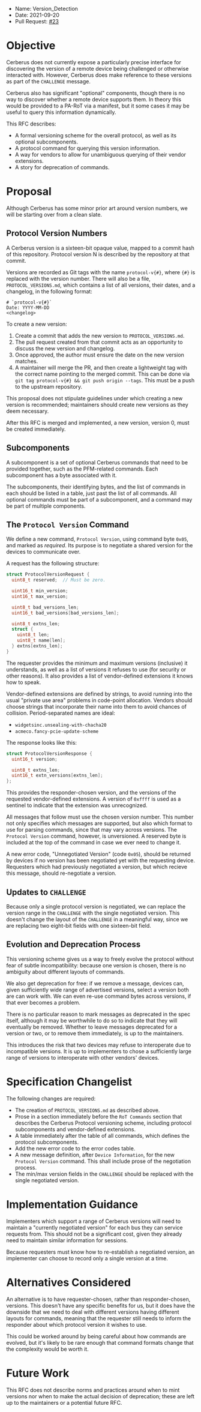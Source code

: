 * Name: Version_Detection
* Date: 2021-09-20
* Pull Request: [#23](https://github.com/opencomputeproject/Security/pull/23)

# Objective

Cerberus does not currently expose a particularly precise interface for
discovering the version of a remote device being challenged or otherwise
interacted with. However, Cerberus does make reference to these versions as part
of the `CHALLENGE` message.

Cerberus also has significant "optional" components, though there is no way to
discover whether a remote device supports them. In theory this would be provided
to a PA-RoT via a manifest, but it some cases it may be useful to query this
information dynamically.

This RFC describes:
- A formal versioning scheme for the overall protocol, as well as its optional
  subcomponents.
- A protocol command for querying this version information.
- A way for vendors to allow for unambiguous querying of their vendor
  extensions.
- A story for deprecation of commands.

# Proposal

Although Cerberus has some minor prior art around version numbers, we will be
starting over from a clean slate.

## Protocol Version Numbers

A Cerberus version is a sixteen-bit opaque value, mapped to a commit hash of
this repository. Protocol version N is described by the repository at that
commit.

Versions are recorded as Git tags with the name `protocol-v{#}`, where
`{#}` is replaced with the version number. There will also be a file,
`PROTOCOL_VERSIONS.md`, which contains a list of all versions, their dates,
and a changelog, in the following format:
```
# `protocol-v{#}`
Date: YYYY-MM-DD
<changelog>
```

To create a new version:
1. Create a commit that adds the new version to `PROTOCOL_VERSIONS.md`.
2. The pull request created from that commit acts as an opportunity to discuss
   the new version and changelog.
3. Once approved, the author must ensure the date on the new version matches.
4. A maintainer will merge the PR, and then create a lightweight tag with the
   correct name pointing to the merged commit. This can be done via
   `git tag protocol-v{#} && git push origin --tags`. This must be a push to
   the upstream repository.

This proposal does not stipulate guidelines under which creating a new version
is recommended; maintainers should create new versions as they deem necessary.

After this RFC is merged and implemented, a new version, version 0, must be
created immediately.

## Subcomponents

A subcomponent is a set of optional Cerberus commands that need to be provided
together, such as the PFM-related commands. Each subcomponent has a byte
associated with it.

The subcomponents, their identifying bytes, and the list of commands in each
should be listed in a table, just past the list of all commands. All optional
commands must be part of a subcomponent, and a command may be part of multiple
components.

## The `Protocol Version` Command

We define a new command, `Protocol Version`, using command byte `0x05`, and
marked as *required*. Its purpose is to negotiate a shared version for the
devices to communicate over.

A request has the following structure:

```c
struct ProtocolVersionRequest {
  uint8_t reserved;  // Must be zero.

  uint16_t min_version;
  uint16_t max_version;

  uint8_t bad_versions_len;
  uint16_t bad_versions[bad_versions_len];

  uint8_t extns_len;
  struct {
    uint8_t len;
    uint8_t name[len];
  } extns[extns_len];
}
```

The requester provides the minimum and maximum versions (inclusive) it
understands, as well as a list of versions it refuses to use (for security
or other reasons). It also provides a list of vendor-defined extensions it
knows how to speak.

Vendor-defined extensions are defined by strings, to
avoid running into the usual "private use area" problems in code-point
allocation. Vendors should choose strings that incorporate their name into them
to avoid chances of collision. Period-separated names are ideal:
- `widgetsinc.unsealing-with-chacha20`
- `acmeco.fancy-pcie-update-scheme`

The response looks like this:

```c
struct ProtocolVersionResponse {
  uint16_t version;

  uint8_t extns_len;
  uint16_t extn_versions[extns_len];
};
```

This provides the responder-chosen version, and the versions of the requested
vendor-defined extensions. A version of `0xffff` is used as a sentinel to
indicate that the extension was unrecognized.

All messages that follow must use the chosen version number. This number not
only specifies which messages are supported, but also which format to use for
parsing commands, since that may vary across versions. The `Protocol Version`
command, however, is unversioned. A reserved byte is included at the top of
the command in case we ever need to change it.

A new error code, "Unnegotiated Version" (code `0x05`), should be returned by
devices if no version has been negotiated yet with the requesting device.
Requesters which had previously negotiated a version, but which recieve this
message, should re-negotiate a version.

## Updates to `CHALLENGE`

Because only a single protocol version is negotiated, we can replace the version
range in the `CHALLENGE` with the single negotiated version. This doesn't change
the layout of the `CHALLENGE` in a meaningful way, since we are replacing two
eight-bit fields with one sixteen-bit field.

## Evolution and Deprecation Process

This versioning scheme gives us a way to freely evolve the protocol without
fear of subtle incompatibility: because one version is chosen, there is no
ambiguity about different layouts of commands.

We also get deprecation for free: if we remove a message, devices can, given
sufficiently wide range of advertised versions, select a version both are
can work with. We can even re-use command bytes across versions, if that ever
becomes a problem.

There is no particular reason to mark messages as deprecated in the spec itself,
although it may be worthwhile to do so to indicate that they will eventually be
removed. Whether to leave messages deprecated for a version or two, or to remove
them immediately, is up to the maintainers.

This introduces the risk that two devices may refuse to interoperate due to
incompatible versions. It is up to implementers to chose a sufficiently large
range of versions to interoperate with other vendors' devices.

# Specification Changelist

The following changes are required:
- The creation of `PROTOCOL_VERSIONS.md` as described above.
- Prose in a section immediately before the `RoT Commands` section that
  describes the Cerberus Protocol versioning scheme, including protocol
  subcomponents and vendor-defined extensions.
- A table immediately after the table of all commands, which defines the
  protocol subcomponents.
- Add the new error code to the error codes table.
- A new message definition, after `Device Information`, for the new `Protocol
  Version` command. This shall include prose of the negotiation process.
- The min/max version fields in the `CHALLENGE` should be replaced with the
  single negotiated version.

# Implementation Guidance

Implementers which support a range of Cerberus versions will need to maintain a
"currently negotiated version" for each bus they can service requests from.
This should not be a significant cost, given they already need to maintain
similar information for sessions.

Because requesters must know how to re-establish a negotiated version, an
implementer can choose to record only a single version at a time.

# Alternatives Considered

An alternative is to have requester-chosen, rather than responder-chosen,
versions. This doesn't have any specific benefits for us, but it does have the
downside that we need to deal with different versions having different layouts
for commands, meaning that the requester still needs to inform the responder
about which protocol version it wishes to use.

This could be worked around by being careful about how commands are evolved, but
it's likely to be rare enough that command formats change that the complexity
would be worth it.

# Future Work

This RFC does not describe norms and practices around when to mint versions nor
when to make the actual decision of deprecation; these are left up to the
maintainers or a potential future RFC.
